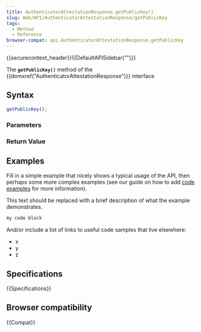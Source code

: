```yaml
---
title: AuthenticatorAttestationResponse.getPublicKey()
slug: Web/API/AuthenticatorAttestationResponse/getPublicKey
tags:
  - Method
  - Reference
browser-compat: api.AuthenticatorAttestationResponse.getPublicKey
---
```

{{securecontext_header}}{{DefaultAPISidebar("")}}

The **`getPublicKey()`** method of the {{domxref("AuthenticatorAttestationResponse")}} interface 

## Syntax

```js
getPublicKey();
```

### Parameters



### Return Value



## Examples

Fill in a simple example that nicely shows a typical usage of the API, then perhaps some more complex examples (see our guide on how to add [code examples](/en-US/docs/MDN/Contribute/Structures/Code_examples) for more information).

This text should be replaced with a brief description of what the example demonstrates.

```js
my code block
```

And/or include a list of links to useful code samples that live elsewhere:

*   x
*   y
*   z

## Specifications

{{Specifications}}

## Browser compatibility

{{Compat}}

